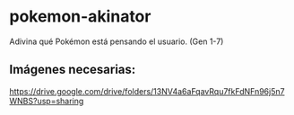 # pokemon-akinator
Adivina qué Pokémon está pensando el usuario. (Gen 1-7) 

## Imágenes necesarias:
https://drive.google.com/drive/folders/13NV4a6aFqavRqu7fkFdNFn96j5n7WNBS?usp=sharing
